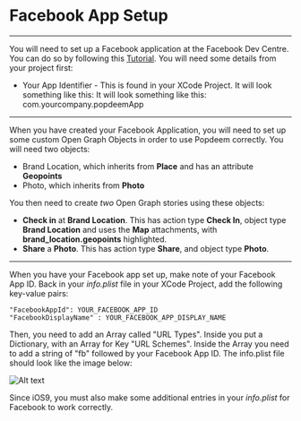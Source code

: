 # Facebook App Setup

---

You will need to set up a Facebook application at the Facebook Dev Centre. You can do so by following this [Tutorial](https://developers.facebook.com/docs/apps/register "Facebook Tutorial"). You will need some details from your project first:

* Your App Identifier - This is found in your XCode Project. It will look something like this: It will look something like this: com.yourcompany.popdeemApp

---

When you have created your Facebook Application, you will need to set up some custom Open Graph Objects in order to use Popdeem correctly. You will need two objects:

* Brand Location, which inherits from **Place** and has an attribute **Geopoints**  
* Photo, which inherits from **Photo**

You then need to create *two* Open Graph stories using these objects:

* **Check in** at **Brand Location**. This has action type **Check In**, object type **Brand Location** and uses the **Map** attachments, with **brand_location.geopoints** highlighted.
* **Share** a **Photo**. This has action type **Share**, and object type **Photo**.

---

When you have your Facebook app set up, make note of your Facebook App ID. Back in your *info.plist* file in your XCode Project, add the following key-value pairs:

    "FacebookAppId": YOUR_FACEBOOK_APP_ID
    "FacebookDisplayName" : YOUR_FACEBOOK_APP_DISPLAY_NAME

Then, you need to add an Array called "URL Types". Inside you put a Dictionary, with an Array for Key "URL Schemes". Inside the Array you need to add a string of "fb" followed by your Facebook App ID. The info.plist file should look like the image below:

![Alt text](/assets/facebook_keys_plist.png)

Since iOS9, you must also make some additional entries in your *info.plist* for Facebook to work correctly.

